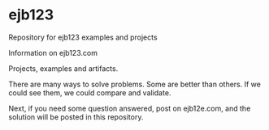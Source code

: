 # ejb123
Repository for ejb123 examples and projects

Information on ejb123.com

Projects, examples and artifacts.

There are many ways to solve problems. Some are better than others. If we could see them, we could compare and validate.

Next, if you need some question answered, post on ejb12e.com, and the solution will be posted in this repository.

